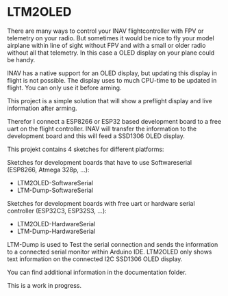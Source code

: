 # LTM2OLED
There are many ways to control your INAV flightcontroller with FPV or telemetry on your radio. But 
sometimes it would be nice to fly your model airplane within line of sight without FPV and with a 
small or older radio without all that telemetry. In this case a OLED display on your plane could be 
handy.

INAV has a native support for an OLED display, but updating this display in flight is not possible. 
The display uses to much CPU-time to be updated in  flight. You can only use it before arming. 

This project is a simple solution that will show a preflight display and live information after arming.

Therefor I connect a ESP8266 or ESP32 based development board to a free uart on the flight controller. 
INAV will transfer the information to the development board and this will feed a SSD1306 OLED display.

This projekt contains 4 sketches for different platforms:

Sketches for development boards that have to use Softwareserial (ESP8266, Atmega 328p, ...):
* LTM2OLED-SoftwareSerial
* LTM-Dump-SoftwareSerial

Sketches for development boards with free uart or hardware serial controller (ESP32C3, ESP32S3, ...):
* LTM2OLED-HardwareSerial
* LTM-Dump-HardwareSerial

LTM-Dump is used to Test the serial connection and sends the information to a connected serial monitor
within Arduino IDE. LTM2OLED only shows text information on the connected I2C SSD1306 OLED display.

You can find additional information in the documentation folder. 

This is a work in progress.